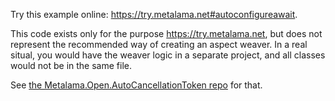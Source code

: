 Try this example online: https://try.metalama.net#autoconfigureawait.

This code exists only for the purpose https://try.metalama.net, but does not represent the recommended way of creating
an aspect weaver. In a real situal, you would have the weaver logic in a separate project, and all classes would not be
in the same file.

See [the Metalama.Open.AutoCancellationToken repo](https://github.com/postsharp/Metalama.Open.AutoCancellationToken) for
that.